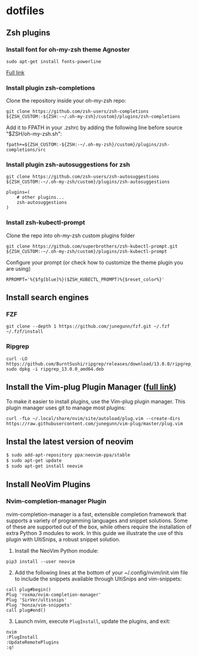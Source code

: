 # dotfiles


## Zsh plugins

### Install font for oh-my-zsh theme Agnoster

```
sudo apt-get install fonts-powerline
```

[Full link](https://github.com/agnoster/agnoster-zsh-theme)

### Install plugin zsh-completions


Clone the repository inside your oh-my-zsh repo:
```
git clone https://github.com/zsh-users/zsh-completions ${ZSH_CUSTOM:-${ZSH:-~/.oh-my-zsh}/custom}/plugins/zsh-completions
```

Add it to FPATH in your .zshrc by adding the following line before source "$ZSH/oh-my-zsh.sh":
```
fpath+=${ZSH_CUSTOM:-${ZSH:-~/.oh-my-zsh}/custom}/plugins/zsh-completions/src
```

### Install plugin zsh-autosuggestions for zsh

```
git clone https://github.com/zsh-users/zsh-autosuggestions ${ZSH_CUSTOM:-~/.oh-my-zsh/custom}/plugins/zsh-autosuggestions

plugins=( 
    # other plugins...
    zsh-autosuggestions
)
```

### Install zsh-kubectl-prompt

Clone the repo into oh-my-zsh custom plugins folder
```
git clone https://github.com/superbrothers/zsh-kubectl-prompt.git ${ZSH_CUSTOM:-~/.oh-my-zsh/custom}/plugins/zsh-kubectl-prompt
```

Configure your prompt (or check how to customize the theme plugin you are using)
```
RPROMPT='%{$fg[blue]%}($ZSH_KUBECTL_PROMPT)%{$reset_color%}'
```


## Install search engines

### FZF

```
git clone --depth 1 https://github.com/junegunn/fzf.git ~/.fzf
~/.fzf/install
```

### Ripgrep

```
curl -LO https://github.com/BurntSushi/ripgrep/releases/download/13.0.0/ripgrep_13.0.0_amd64.deb
sudo dpkg -i ripgrep_13.0.0_amd64.deb
```

## Install the Vim-plug Plugin Manager ([full link](https://www.linode.com/docs/guides/how-to-install-neovim-and-plugins-with-vim-plug/))

To make it easier to install plugins, use the Vim-plug plugin manager. This plugin manager uses git to manage most plugins:

`curl -fLo ~/.local/share/nvim/site/autoload/plug.vim --create-dirs https://raw.githubusercontent.com/junegunn/vim-plug/master/plug.vim`

## Instal the latest version of neovim

```sh
$ sudo add-apt-repository ppa:neovim-ppa/stable
$ sudo apt-get update
$ sudo apt-get install neovim
```

## Install NeoVim Plugins
### Nvim-completion-manager Plugin

nvim-completion-manager is a fast, extensible completion framework that supports a variety of programming languages and snippet solutions. Some of these are supported out of the box, while others require the installation of extra Python 3 modules to work. In this guide we illustrate the use of this plugin with UltiSnips, a robust snippet solution.

1. Install the NeoVim Python module:

`pip3 install --user neovim`

2. Add the following lines at the bottom of your ~/.config/nvim/init.vim file to include the snippets available through UltiSnips and vim-snippets:

```
call plug#begin()
Plug 'roxma/nvim-completion-manager'
Plug 'SirVer/ultisnips'
Plug 'honza/vim-snippets'
call plug#end()
```

3. Launch nvim, execute `PlugInstall`, update the plugins, and exit:

```
nvim
:PlugInstall
:UpdateRemotePlugins
:q!
```

